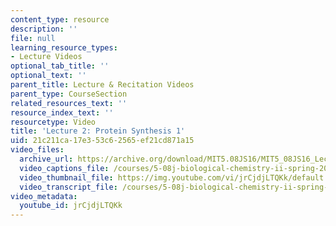 ```yaml
---
content_type: resource
description: ''
file: null
learning_resource_types:
- Lecture Videos
optional_tab_title: ''
optional_text: ''
parent_title: Lecture & Recitation Videos
parent_type: CourseSection
related_resources_text: ''
resource_index_text: ''
resourcetype: Video
title: 'Lecture 2: Protein Synthesis 1'
uid: 21c211ca-17e3-53c6-2565-ef21cd871a15
video_files:
  archive_url: https://archive.org/download/MIT5.08JS16/MIT5_08JS16_Lecture_02_300k.mp4
  video_captions_file: /courses/5-08j-biological-chemistry-ii-spring-2016/be861e14c7155620856ba74f982b3cf9_jrCjdjLTQKk.vtt
  video_thumbnail_file: https://img.youtube.com/vi/jrCjdjLTQKk/default.jpg
  video_transcript_file: /courses/5-08j-biological-chemistry-ii-spring-2016/0417f645793142469f510c09c0de0b24_jrCjdjLTQKk.pdf
video_metadata:
  youtube_id: jrCjdjLTQKk
---
```

